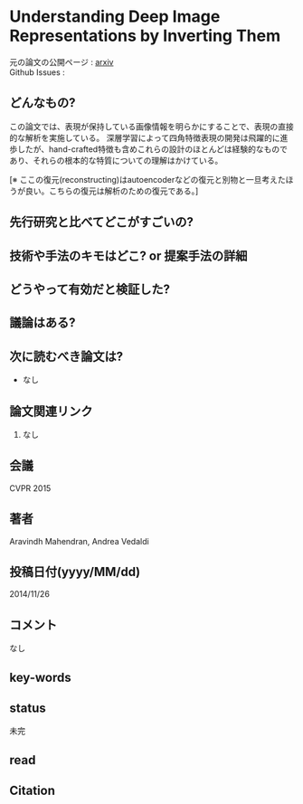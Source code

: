 # Understanding Deep Image Representations by Inverting Them

元の論文の公開ページ : [arxiv](https://arxiv.org/abs/1412.0035)  
Github Issues : 

## どんなもの?
この論文では、表現が保持している画像情報を明らかにすることで、表現の直接的な解析を実施している。
深層学習によって四角特徴表現の開発は飛躍的に進歩したが、hand-crafted特徴も含めこれらの設計のほとんどは経験的なものであり、それらの根本的な特質についての理解はかけている。

[※ ここの復元(reconstructing)はautoencoderなどの復元と別物と一旦考えたほうが良い。こちらの復元は解析のための復元である。]

## 先行研究と比べてどこがすごいの?

## 技術や手法のキモはどこ? or 提案手法の詳細

## どうやって有効だと検証した?

## 議論はある?

## 次に読むべき論文は?
- なし

## 論文関連リンク
1. なし

## 会議
CVPR 2015

## 著者
Aravindh Mahendran, Andrea Vedaldi

## 投稿日付(yyyy/MM/dd)
2014/11/26

## コメント
なし

## key-words


## status
未完

## read

## Citation
